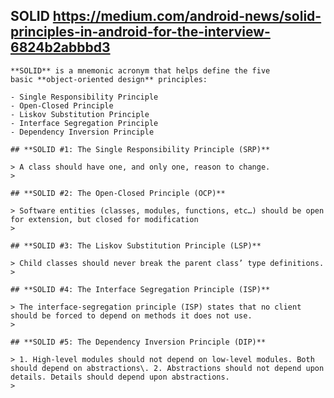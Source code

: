 
  ## **SOLID**  https://medium.com/android-news/solid-principles-in-android-for-the-interview-6824b2abbbd3
    
    **SOLID** is a mnemonic acronym that helps define the five basic **object-oriented design** principles:
    
    - Single Responsibility Principle
    - Open-Closed Principle
    - Liskov Substitution Principle
    - Interface Segregation Principle
    - Dependency Inversion Principle
    
    ## **SOLID #1: The Single Responsibility Principle (SRP)**
    
    > A class should have one, and only one, reason to change.
    > 
    
    ## **SOLID #2: The Open-Closed Principle (OCP)**
    
    > Software entities (classes, modules, functions, etc…) should be open for extension, but closed for modification
    > 
    
    ## **SOLID #3: The Liskov Substitution Principle (LSP)**
    
    > Child classes should never break the parent class’ type definitions.
    > 
    
    ## **SOLID #4: The Interface Segregation Principle (ISP)**
    
    > The interface-segregation principle (ISP) states that no client should be forced to depend on methods it does not use.
    > 
    
    ## **SOLID #5: The Dependency Inversion Principle (DIP)**
    
    > 1. High-level modules should not depend on low-level modules. Both should depend on abstractions\. 2. Abstractions should not depend upon details. Details should depend upon abstractions.
    >
